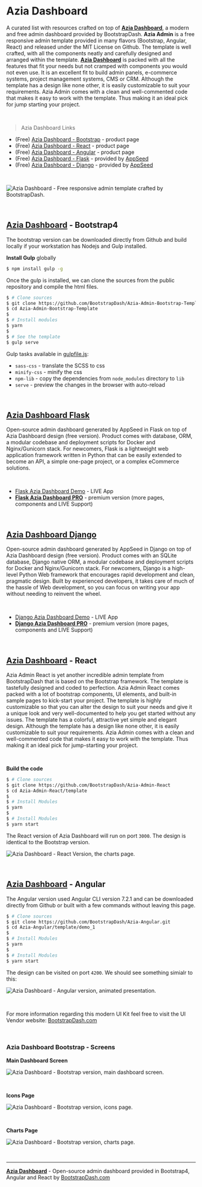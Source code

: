 # Azia Dashboard

A curated list with resources crafted on top of **[Azia Dashboard](https://appseed.us/admin-dashboards/django-dashboard-azia-pro)**, a modern and free admin dashboard provided by BootstrapDash. **Azia Admin** is a free responsive admin template provided in many flavors (Bootstrap, Angular, React) and released under the MIT License on Github. The template is well crafted, with all the components neatly and carefully designed and arranged within the template. 
**[Azia Dashboard](https://appseed.us/admin-dashboards/django-dashboard-azia-pro)** is packed with all the features that fit your needs but not cramped with components you would not even use. It is an excellent fit to build admin panels, e-commerce systems, project management systems, CMS or CRM.
Although the template has a design like none other, it is easily customizable to suit your requirements. Azia Admin comes with a clean and well-commented code that makes it easy to work with the template. Thus making it an ideal pick for jump starting your project.

<br />

> Azia Dashboard Links

- (Free) [Azia Dashboard - Bootstrap](https://www.bootstrapdash.com/product/azia-free/?ref=23) - product page 
- (Free) [Azia Dashboard - React](https://www.bootstrapdash.com/product/azia-admin-react-free/?ref=23) - product page 
- (Free) [Azia Dashboard - Angular](https://www.bootstrapdash.com/product/azia-admin-angular-free/?ref=23) - product page 
- (Free) [Azia Dashboard - Flask](https://github.com/app-generator/flask-dashboard-azia) - provided by [AppSeed](https://appseed.us)
- (Free) [Azia Dashboard - Django](https://github.com/app-generator/flask-dashboard-azia) - provided by [AppSeed](https://appseed.us)

<br />

![Azia Dashboard - Free responsive admin template crafted by BootstrapDash.](https://raw.githubusercontent.com/admin-dashboards/bootstrap-template-azia-admin/master/media/bootstrap-template-azia-admin-intro.gif)

<br />

## [Azia Dashboard](https://appseed.us/admin-dashboards/django-dashboard-azia-pro) - Bootstrap4

The bootstrap version can be downloaded directly from Github and build locally if your workstation has Nodejs and Gulp installed. 

**Install Gulp** globally

```bash
$ npm install gulp -g
```

Once the gulp is installed, we can clone the sources from the public repository and compile the html files.

```bash
$ # Clone sources
$ git clone https://github.com/BootstrapDash/Azia-Admin-Bootstrap-Template.git
$ cd Azia-Admin-Bootstrap-Template
$ 
$ # Install modules
$ yarn
$ 
$ # See the template
$ gulp serve
```

Gulp tasks available in [gulpfile.js](https://github.com/BootstrapDash/Azia-Admin-Bootstrap-Template/blob/master/gulpfile.js): 

- `sass-css` - translate the SCSS to css
- `minify-css` - minify the css
- `npm-lib` - copy the dependencies from `node_modules` directory to `lib`
- `serve` - preview the changes in the browser with auto-reload

<br />

## [Azia Dashboard Flask](https://appseed.us/admin-dashboards/flask-dashboard-azia-pro)

Open-source admin dashboard generated by AppSeed in Flask on top of Azia Dashboard design (free version). Product comes with database, ORM, a modular codebase and deployment scripts for Docker and Nginx/Gunicorn stack. For newcomers, Flask is a lightweight web application framework written in Python that can be easily extended to become an API, a simple one-page project, or a complex eCommerce solutions.   

<br />

- [Flask Azia Dashboard Demo](https://flask-dashboard-azia.appseed-srv1.com/) - LIVE App
- **[Flask Azia Dashboard PRO](https://appseed.us/admin-dashboards/flask-dashboard-azia-pro)** - premium version (more pages, components and LIVE Support)

<br />


## [Azia Dashboard Django](https://appseed.us/admin-dashboards/django-dashboard-azia-pro)

Open-source admin dashboard generated by AppSeed in Django on top of Azia Dashboard design (free version). Product comes with an SQLite database, Django native ORM, a modular codebase and deployment scripts for Docker and Nginx/Gunicorn stack. For newcomers, Django is a high-level Python Web framework that encourages rapid development and clean, pragmatic design. Built by experienced developers, it takes care of much of the hassle of Web development, so you can focus on writing your app without needing to reinvent the wheel.   

<br />

- [Django Azia Dashboard Demo](https://django-dashboard-azia.appseed-srv1.com/) - LIVE App
- **[Django Azia Dashboard PRO](https://appseed.us/admin-dashboards/django-dashboard-azia-pro)** - premium version (more pages, components and LIVE Support)

<br />

## [Azia Dashboard](https://appseed.us/admin-dashboards/django-dashboard-azia-pro) - React

Azia Admin React is yet another incredible admin template from BootstrapDash that is based on the Bootstrap framework. The template is tastefully designed and coded to perfection. Azia Admin React comes packed with a lot of bootstrap components, UI elements, and built-in sample pages to kick-start your project.
The template is highly customizable so that you can alter the design to suit your needs and give it a unique look and very well-documented to help you get started without any issues. The template has a colorful, attractive yet simple and elegant design.
Although the template has a design like none other, it is easily customizable to suit your requirements. Azia Admin comes with a clean and well-commented code that makes it easy to work with the template. Thus making it an ideal pick for jump-starting your project.

<br />

**Build the code**

```bash
$ # Clone sources
$ git clone https://github.com/BootstrapDash/Azia-Admin-React
$ cd Azia-Admin-React/template
$ 
$ # Install Modules
$ yarn
$
$ # Install Modules
$ yarn start
```

The React version of Azia Dashboard will run on port `3000`. The design is identical to the Bootstrap version. 

![Azia Dashboard - React Version, the charts page.](https://raw.githubusercontent.com/admin-dashboards/react-dashboard-azia-admin/master/media/react-dashboard-azia-admin-screen-charts.png)

<br />

## [Azia Dashboard](https://appseed.us/admin-dashboards/django-dashboard-azia-pro) - Angular

The Angular version used Angular CLI version 7.2.1 and can be downloaded directly from Github or built with a few commands without leaving this page. 

```bash
$ # Clone sources
$ git clone https://github.com/BootstrapDash/Azia-Angular.git
$ cd Azia-Angular/template/demo_1
$ 
$ # Install Modules
$ yarn
$
$ # Install Modules
$ yarn start
```

The design can be visited on port `4200`. We should see something simialr to this: 

![Azia Dashboard - Angular version, animated presentation.](https://raw.githubusercontent.com/admin-dashboards/angular-dashboard-azia-admin/master/media/angular-dashboard-azia-admin-intro.gif)

<br />

For more information regarding this modern UI Kit feel free to visit the UI Vendor website: [BootstrapDash.com](https://www.bootstrapdash.com/?ref=23)

<br />

### Azia Dashboard Bootstrap - Screens

**Main Dashboard Screen**

![Azia Dashboard - Bootstrap version, main dashboard screen.](https://raw.githubusercontent.com/admin-dashboards/bootstrap-template-azia-admin/master/media/bootstrap-template-azia-admin-screen.png)

<br />

**Icons Page**

![Azia Dashboard - Bootstrap version, icons page.](https://raw.githubusercontent.com/admin-dashboards/bootstrap-template-azia-admin/master/media/bootstrap-template-azia-admin-screen-icons.png)

<br />

**Charts Page**

![Azia Dashboard - Bootstrap version, charts page.](https://raw.githubusercontent.com/admin-dashboards/bootstrap-template-azia-admin/master/media/bootstrap-template-azia-admin-screen-charts.png)

<br >

--- 
**[Azia Dashboard](https://appseed.us/admin-dashboards/django-dashboard-azia-pro)** - Open-source admin dashboard provided in Bootstrap4, Angular and React by [BootstrapDash.com](https://www.bootstrapdash.com/?ref=23) 
